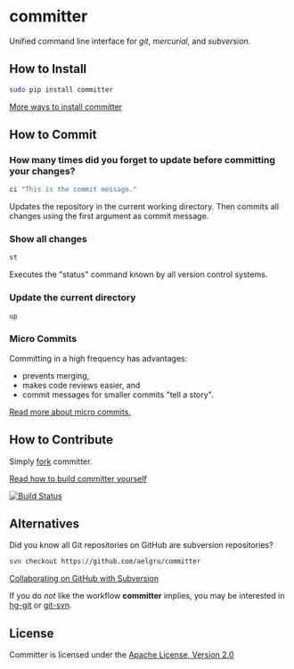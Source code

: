 # committer

Unified command line interface for *git*, *mercurial*, and *subversion*.

## How to Install

```bash
sudo pip install committer
```
[More ways to install committer](https://github.com/aelgru/committer/blob/master/INSTALL.md)

## How to Commit

### How many times did you forget to update before committing your changes?

```bash
ci "This is the commit message."
```

Updates the repository in the current working directory.
Then commits all changes using the first argument as commit message.


### Show all changes

```bash
st
```

Executes the "status" command known by all version control systems.


### Update the current directory

```bash
up
```

### Micro Commits

Committing in a high frequency has advantages:
* prevents merging,
* makes code reviews easier, and
* commit messages for smaller commits "tell a story".

[Read more about micro commits.](http://lucasr.org/2011/01/29/micro-commits/)
## How to Contribute

Simply [fork](https://github.com/aelgru/committer/fork_select) committer.

[Read how to build committer yourself](https://github.com/aelgru/committer/blob/master/HOWTO.md)

[![Build Status](https://secure.travis-ci.org/aelgru/committer.png?branch=master)](http://travis-ci.org/aelgru/committer)

## Alternatives

Did you know all Git repositories on GitHub are subversion repositories?

```bash
svn checkout https://github.com/aelgru/committer
```

[Collaborating on GitHub with Subversion](https://github.com/blog/1178-collaborating-on-github-with-subversion)

If you do *not* like the workflow **committer** implies, you may be interested in 
[hg-git](http://hg-git.github.com/) or
[git-svn](http://www.kernel.org/pub/software/scm/git/docs/git-svn.html).

## License

Committer is licensed under the [Apache License, Version 2.0](https://github.com/aelgru/committer/blob/master/LICENSE)
